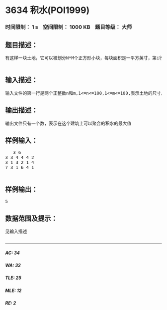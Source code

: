 # 3634 积水(POI1999)   
### 时间限制： 1 s&nbsp;&nbsp;&nbsp;&nbsp;空间限制： 1000 KB&nbsp;&nbsp;&nbsp;&nbsp;题目等级： 大师  
## 题目描述：  

<pre>
有这样一块土地，它可以被划分N*M个正方形小块，每块面积是一平方英寸，第i行第j列的小块可以表示成P(i,j)。这块土地高低不平，每一小块地P(i,j)都有自己的高度H(i,j)(单位是英寸)。一场倾盆大雨后，由于这块地地势高低不同，许多低洼地方都积存了不少降水。假如你已经知道这块土地的详细信息，你能求出它最多能积存多少立方英寸的降水么?  

</pre>
  
  
## 输入描述：  

<pre>
输入文件的第一行是两个正整数n和m,1<=n<=100,1<=m<=100,表示土地的尺寸。下面n行，每行m个整数(1..10000);第j行第i个数表示第j行第i列立方体的高。
</pre>
  
  
## 输出描述：  

<pre>
输出文件只有一个数，表示在这个建筑上可以聚合的积水的最大值
</pre>
  
  
## 样例输入：  

<pre>
   3 6
3 3 4 4 4 2
3 1 3 2 1 4
7 3 1 6 4 1  

</pre>
  
  
## 样例输出：  

<pre>
5
</pre>
  
  
## 数据范围及提示：  

<pre>
见输入描述  

</pre>
  
  
***  

##### AC: 34  
##### WA: 32  
##### TLE: 25  
##### MLE: 12  
##### RE: 2  
